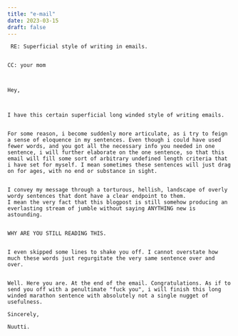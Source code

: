 ```yaml
---
title: "e-mail"
date: 2023-03-15
draft: false
---
```



     RE: Superficial style of writing in emails.


    CC: your mom



    Hey,



    I have this certain superficial long winded style of writing emails.


    For some reason, i become suddenly more articulate, as i try to feign a sense of eloquence in my sentences. Even though i could have used fewer words, and you got all the necessary info you needed in one sentence, i will further elaborate on the one sentence, so that this email will fill some sort of arbitrary undefined length criteria that i have set for myself. I mean sometimes these sentences will just drag on for ages, with no end or substance in sight.


    I convey my message through a torturous, hellish, landscape of overly wordy sentences that dont have a clear endpoint to them.
    I mean the very fact that this blogpost is still somehow producing an everlasting stream of jumble without saying ANYTHING new is astounding.


    WHY ARE YOU STILL READING THIS.


    I even skipped some lines to shake you off. I cannot overstate how much these words just regurgitate the very same sentence over and over.


    Well. Here you are. At the end of the email. Congratulations. As if to send you off with a penultimate "fuck you", i will finish this long winded marathon sentence with absolutely not a single nugget of usefulness.

    Sincerely,

    Nuutti.